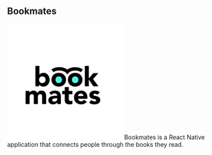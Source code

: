 ## Bookmates

![GitHub Logo](/src/img/logo.png)
Bookmates is a React Native application that connects people through the books they read.
